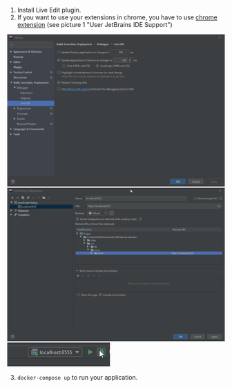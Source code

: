 1. Install Live Edit plugin.
2. If you want to use your extensions in chrome, you have to use [chrome extension](https://chrome.google.com/webstore/detail/jetbrains-ide-support/hmhgeddbohgjknpmjagkdomcpobmllji?hl=en) (see picture 1 "User JetBrains IDE Support")

![alt text](help/phpstorm64_KCvQaoAueV.png)
![alt text](help/phpstorm64_8gyuPN29dM.png)
![alt text](help/phpstorm64_X4S09Qre5h.png)

3. `docker-compose up` to run your application.
